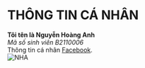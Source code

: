 # THÔNG TIN CÁ NHÂN<br>
**Tôi tên là Nguyễn Hoàng Anh**<br>
_Mã số sinh viên B2110006_<br>
Thông tin cá nhân [Facebook](https://www.facebook.com/arlo1005/).<br>
![NHA](https://www.google.com/url?sa=i&url=https%3A%2F%2F1000logos.net%2Farsenal-logo%2F&psig=AOvVaw2o9QOtSzhKgmYOv8ktI1wU&ust=1709343246825000&source=images&cd=vfe&opi=89978449&ved=0CBIQjRxqFwoTCNj8mvr10YQDFQAAAAAdAAAAABAE)
